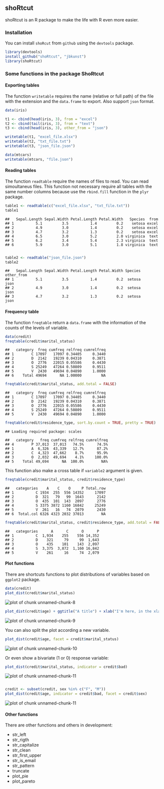 ## shoRtcut

shoRtcut is an R package to make the life with R even more easier.

### Installation

You can install `shoRcut` from `github` using the `devtools` package.







```r
library(devtools)
install_github("shoRtcut", "jbkunst")
library(shoRtcut)
```



### Some functions in the package ShoRtcut


#### Exporting tables

The function `writetable` requires the name (relative or full path) of the file with the extension and the `data.frame` to export. Also support `json` format.


```r
data(iris)

t1 <- cbind(head(iris, 3), from = "excel")
t2 <- cbind(tail(iris, 3), from = "text")
t3 <- cbind(head(iris, 3), other_from = "json")

writetable(t1, "excel_file.xlsx")
writetable(t2, "txt_file.txt")
writetable(t3, "json_file.json")
```




```r
data(mtcars)
writetable(mtcars, "file.json")
```


#### Reading tables

The function `readtable` require the names of files to read. You can read simoultaneus files. This function not necessary require all tables with the same number columns because use the `rbind.fill` function in the `plyr` package.



```r
table1 <- readtable(c("excel_file.xlsx", "txt_file.txt"))
table1
```

```
##   Sepal.Length Sepal.Width Petal.Length Petal.Width   Species  from
## 1          5.1         3.5          1.4         0.2    setosa excel
## 2          4.9         3.0          1.4         0.2    setosa excel
## 3          4.7         3.2          1.3         0.2    setosa excel
## 4          6.5         3.0          5.2         2.0 virginica  text
## 5          6.2         3.4          5.4         2.3 virginica  text
## 6          5.9         3.0          5.1         1.8 virginica  text
```

```r

table2 <- readtable("json_file.json")
table2
```

```
##   Sepal.Length Sepal.Width Petal.Length Petal.Width Species other_from
## 1          5.1         3.5          1.4         0.2  setosa       json
## 2          4.9         3.0          1.4         0.2  setosa       json
## 3          4.7         3.2          1.3         0.2  setosa       json
```



#### Frequency table

The function `freqtable` return a `data.frame` with the information of the counts of the levels of variable.


```r
data(credit)
freqtable(credit$marital_status)
```

```
##   category  freq cumfreq relfreq cumrelfreq
## 1        C 17097   17097 0.34405     0.3440
## 2        D  2142   19239 0.04310     0.3871
## 3        O  2776   22015 0.05586     0.4430
## 4        S 25249   47264 0.50809     0.9511
## 5        V  2430   49694 0.04890     1.0000
## 6    Total 49694      NA 1.00000         NA
```

```r
freqtable(credit$marital_status, add.total = FALSE)
```

```
##   category  freq cumfreq relfreq cumrelfreq
## 1        C 17097   17097 0.34405     0.3440
## 2        D  2142   19239 0.04310     0.3871
## 3        O  2776   22015 0.05586     0.4430
## 4        S 25249   47264 0.50809     0.9511
## 5        V  2430   49694 0.04890     1.0000
```

```r
freqtable(credit$residence_type, sort.by.count = TRUE, pretty = TRUE)
```

```
## Loading required package: scales
```

```
##   category   freq cumfreq relfreq cumrelfreq
## 4        P 37,013  37,013   74.5%      74.5%
## 1        A  6,326  43,339   12.7%      87.2%
## 2        C  4,323  47,662    8.7%      95.9%
## 3        O  2,032  49,694    4.1%     100.0%
## 5    Total 49,694      NA  100.0%        NA%
```


This function also make a cross table if `variable2` argument is given.


```r
freqtable(credit$marital_status, credit$residence_type)
```

```
##   categories    A    C    O     P Total.row
## 1          C 1934  255  556 14352     17097
## 2          D  321   79   99  1643      2142
## 3          O  435  101  143  2097      2776
## 4          S 3375 3872 1160 16842     25249
## 5          V  261   16   74  2079      2430
## 6  Total.col 6326 4323 2032 37013        NA
```

```r
freqtable(credit$marital_status, credit$residence_type, add.total = FALSE, pretty = TRUE)
```

```
##   categories      A      C      O      P
## 1          C  1,934    255    556 14,352
## 2          D    321     79     99  1,643
## 3          O    435    101    143  2,097
## 4          S  3,375  3,872  1,160 16,842
## 5          V    261     16     74  2,079
```



#### Plot functions

There are shortcuts functions to plot distributions of variables based on `ggplot2` package.


```r
data(credit)
plot_dist(credit$marital_status)
```

![plot of chunk unnamed-chunk-8](figure/unnamed-chunk-8.png) 



```r
plot_dist(credit$age) + ggtitle("A title") + xlab("I'm here, in the xlab")
```

![plot of chunk unnamed-chunk-9](figure/unnamed-chunk-9.png) 


You can also split the plot according a new variable.

```r
plot_dist(credit$age, facet = credit$marital_status)
```

![plot of chunk unnamed-chunk-10](figure/unnamed-chunk-10.png) 


Or even show a bivariate (1 or 0) response variable:

```r
plot_dist(credit$marital_status, indicator = credit$bad)
```

![plot of chunk unnamed-chunk-11](figure/unnamed-chunk-111.png) 

```r

credit <- subset(credit, sex %in% c("F", "M"))
plot_dist(credit$age, indicator = credit$bad, facet = credit$sex)
```

![plot of chunk unnamed-chunk-11](figure/unnamed-chunk-112.png) 


#### Other functions
There are other functions and others in development:
* str_left
* str_rigth
* str_capitalize
* str_clean
* str_first_upper
* str_is_email
* str_pattern
* truncate
* plot_pie
* plot_pareto
